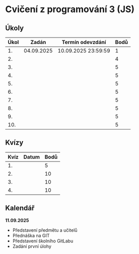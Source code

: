 # Cvičení z programování 3 (JS)

## Úkoly

| Úkol  | Zadán      | Termín odevzdání    | Bodů |
|-------|------------|---------------------|------|
| 1.    | 04.09.2025 | 10.09.2025 23:59:59 | 1    |
| 2.    |            |                     | 4    |
| 3.    |            |                     | 5    |
| 4.    |            |                     | 5    |
| 5.    |            |                     | 5    |
| 6.    |            |                     | 5    |
| 7.    |            |                     | 5    |
| 8.    |            |                     | 5    |
| 9.    |            |                     | 5    |
| 10.   |            |                     | 5    |

## Kvízy

| Kvíz  | Datum      | Bodů |
|-------|------------|------|
| 1.    |            | 5    |
| 2.    |            | 10   |
| 3.    |            | 10   |
| 4.    |            | 10   |

## Kalendář

**11.09.2025**

- Představení předmětu a učitelů
- Přednáška na GIT
- Představení školního GitLabu
- Zadání první úlohy
